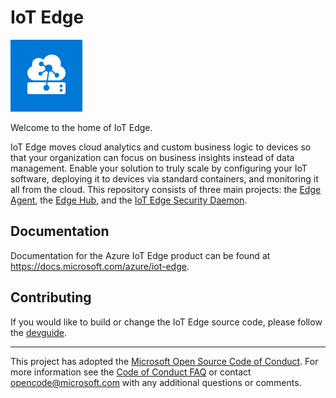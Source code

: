 # IoT Edge

![alt text](doc/resources/iot-edge.png)

Welcome to the home of IoT Edge.

IoT Edge moves cloud analytics and custom business logic to devices so that your organization can focus on business insights instead of data management.
Enable your solution to truly scale by configuring your IoT software, deploying it to devices via standard containers, and monitoring it all from the cloud.
This repository consists of three main projects: the [Edge Agent](edge-agent), the [Edge Hub](edge-hub), and the [IoT Edge Security Daemon](edgelet).

## Documentation
Documentation for the Azure IoT Edge product can be found at https://docs.microsoft.com/azure/iot-edge.

## Contributing

If you would like to build or change the IoT Edge source code, please follow the [devguide](doc/devguide.md).


---
This project has adopted the [Microsoft Open Source Code of Conduct](https://opensource.microsoft.com/codeofconduct/). For more information see the [Code of Conduct FAQ](https://opensource.microsoft.com/codeofconduct/faq/) or contact [opencode@microsoft.com](mailto:opencode@microsoft.com) with any additional questions or comments.
